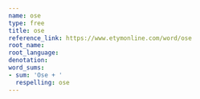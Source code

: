 ```yaml
---
name: ose
type: free
title: ose
reference_link: https://www.etymonline.com/word/ose
root_name: 
root_language: 
denotation: 
word_sums:
- sum: 'Ose + '
  respelling: ose
---
```


